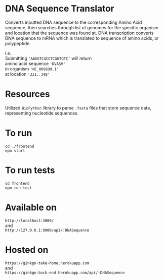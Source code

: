 # DNA Sequence Translator
Converts inputted DNA sequence to the corresponding Amino Acid sequence, then searches through list of genomes for the specific organism and location that the sequence was found at.
DNA transcription converts DNA sequence to mRNA which is translated to sequence of amino acids, or polypeptide.

i.e. <br/>
Submitting ``'AAGGTCGCCTCGGTGTC'`` will return <br/> 
amino acid sequence ``'KVASV'`` <br/> 
in organism ``'NC_009899.1'`` <br/>
at location ``'331..348'``

# Resources
Utilized `BioPython` library to parse `.fasta` files that store sequence data, representing nucleotide sequences.

# To run
``cd ./frontend`` <br/>
``npm start``

# To run tests
``cd frontend`` <br/>
``npm run test``

# Available on
``http://localhost:3000/`` <br/> and <br/> ``http://127.0.0.1:8000/api/:DNASequence``

# Hosted on
``https://ginkgo-take-home.herokuapp.com`` 
    <br/> and <br/> 
``https://ginkgo-back-end.herokuapp.com/api/:DNASequence``